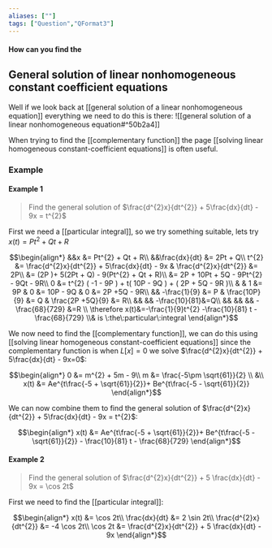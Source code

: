 ```yaml
---
aliases: [""]
tags: ["Question","QFormat3"]
---
```


#### How can you find the
## General solution of linear nonhomogeneous constant coefficient equations

Well if we look back at [[general solution of a linear nonhomogeneous equation]] everything we need to do this is there:
![[general solution of a linear nonhomogeneous equation#^50b2a4]]


When trying to find the [[complementary function]] the page [[solving linear homogeneous constant-coefficient equations]] is often useful.

### Example

#### Example 1

> Find the general solution of $\frac{d^{2}x}{dt^{2}} + 5\frac{dx}{dt} - 9x = t^{2}$

First we need a [[particular integral]], so we try something suitable, lets try $x(t)=Pt^{2} + Qt + R$

$$\begin{align*}
&&x &= Pt^{2} + Qt + R\\
&&\frac{dx}{dt} &= 2Pt + Q\\
t^{2} &= \frac{d^{2}x}{dt^{2}} + 5\frac{dx}{dt} - 9x & \frac{d^{2}x}{dt^{2}} &= 2P\\
 &= (2P )+ 5(2Pt + Q) - 9(Pt^{2} + Qt + R)\\
 &= 2P + 10Pt + 5Q - 9Pt^{2} - 9Qt - 9R\\
 0 &= t^{2} ( -1 - 9P ) + t( 10P - 9Q ) + ( 2P + 5Q - 9R )\\
& & 1 &= 9P & 0 &= 10P - 9Q & 0 &= 2P +5Q - 9R\\
&& -\frac{1}{9} &= P & \frac{10P}{9} &= Q & \frac{2P +5Q}{9} &= R\\
&& &&  -\frac{10}{81}&=Q\\
&& && &&  - \frac{68}{729} &=R \\
\therefore x(t)&=-\frac{1}{9}t^{2} -\frac{10}{81} t - \frac{68}{729} \\& is \:the\:particular\:integral
\end{align*}$$

We now need to find the [[complementary function]], we can do this using [[solving linear homogeneous constant-coefficient equations]] since the complementary function is when $L[x]=0$ we solve $\frac{d^{2}x}{dt^{2}} + 5\frac{dx}{dt} - 9x=0$:

$$\begin{align*}
0 &= m^{2} + 5m - 9\\
m &= \frac{-5\pm \sqrt{61}}{2} \\
&\\
x(t) &= Ae^{t\frac{-5 + \sqrt{61}}{2}}+ Be^{t\frac{-5 - \sqrt{61}}{2}}
\end{align*}$$

We can now combine them to find the general solution of $\frac{d^{2}x}{dt^{2}} + 5\frac{dx}{dt} - 9x = t^{2}$:

$$\begin{align*}
x(t) &= Ae^{t\frac{-5 + \sqrt{61}}{2}}+ Be^{t\frac{-5 - \sqrt{61}}{2}} - \frac{10}{81} t - \frac{68}{729}
\end{align*}$$

#### Example 2
> Find the general solution of $\frac{d^{2}x}{dt^{2}} + 5 \frac{dx}{dt} - 9x = \cos 2t$

First we need to find the [[particular integral]]:

$$\begin{align*}
x(t) &= \cos 2t\\
\frac{dx}{dt} &= 2 \sin 2t\\
\frac{d^{2}x}{dt^{2}} &= -4 \cos 2t\\
\cos 2t &= \frac{d^{2}x}{dt^{2}} + 5 \frac{dx}{dt} - 9x
\end{align*}$$